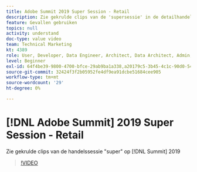 ```yaml
---
title: Adobe Summit 2019 Super Session - Retail
description: Zie gekrulde clips van de 'supersessie' in de detailhandel op top 2019
feature: Gevallen gebruiken
topics: null
activity: understand
doc-type: value video
team: Technical Marketing
kt: 4389
role: User, Developer, Data Engineer, Architect, Data Architect, Admin, Leader
level: Beginner
exl-id: 64f4be39-9800-4700-bfce-29ab9ba1a338,a20179c5-3b45-4c1c-90d0-54f7fd6a3bd1,a20179c5-3b45-4c1c-90d0-54f7fd6a3bd1,64f4be39-9800-4700-bfce-29ab9ba1a338
source-git-commit: 32424f3f2b05952fe4df9ea91dcbe51684cee905
workflow-type: tm+mt
source-wordcount: '29'
ht-degree: 0%

---
```


# [!DNL Adobe Summit] 2019 Super Session - Retail

Zie gekrulde clips van de handelssessie &quot;super&quot; op [!DNL Summit] 2019

>[!VIDEO](https://video.tv.adobe.com/v/30549/?quality=12)
